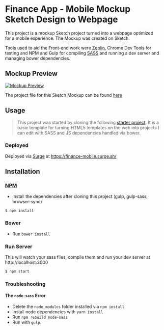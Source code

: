 # Finance App - Mobile Mockup Sketch Design to Webpage 
This project is a mockup Sketch project turned into a webpage optimized for a mobile experience. The Mockup was created on Sketch.

Tools used to aid the Front-end work were [Zeplin](https://zeplin.io/), Chrome Dev Tools for testing and NPM and Gulp for compiling [SASS](http://sass-lang.com/) and running a dev server and managing bower dependencies.

## Mockup Preview

[![Mockup Preview](https://preview.ibb.co/j78NxG/finance_mobile.png)](https://ibb.co/ei4vHG)

The project file for this Sketch Mockup can be found [here](https://www.sketchappsources.com/free-source/949-boa-mobile-banking-app-sketch-freebie-resource.html)


## Usage
> This project was started by cloning the following [starter project](https://github.com/Christianq010/sass_starter_pack). It is a basic template for turning HTML5 templates on the web into projects I can edit with SASS and JS dependencies handled via bower.


### Deployed
Deployed via [Surge](https://surge.sh/) at https://finance-mobile.surge.sh/


## Installation

### [NPM](https://docs.npmjs.com/cli/install)
* Install the dependencies after cloning this project (gulp, gulp-sass, browser-sync)

```sh
$ npm install
```

### Bower
* Run `bower install`

### Run Server
This will watch your sass files, compile them and run your dev server at http://localhost:3000

```sh
$ npm start
```

### Troubleshooting
#### The `node-sass` Error
* Delete the `node_modules` folder installed via `npm install`
* Install node dependencies with `yarn install`
* Run `npm rebuild node-sass`
* Run with `gulp`.
